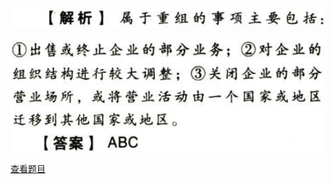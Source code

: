 ![](cd593be0a6a3c16eb7316f153898953d.png)

![](74e06b2f911334a1474c813c0c2f4d30.png)

[查看题目](../负债.或有事项.本章真题.md#5-题目)

